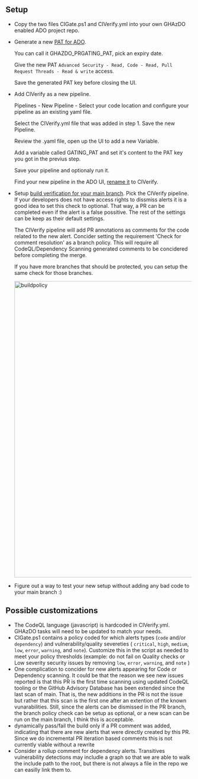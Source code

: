 ## Setup

- Copy the two files CIGate.ps1 and CIVerify.yml into your own GHAzDO enabled ADO project repo.

- Generate a new [PAT for ADO](https://learn.microsoft.com/en-us/azure/devops/organizations/accounts/use-personal-access-tokens-to-authenticate).

  You can call it GHAZDO_PRGATING_PAT, pick an expiry date.

  Give the new PAT ```Advanced Security - Read, Code - Read, Pull Request Threads - Read & write``` access.

  Save the generated PAT key before closing the UI.

- Add CIVerify as a new pipeline.

  Pipelines - New Pipeline - Select your code location and configure your pipeline as an existing yaml file.

  Select the CIVerify.yml file that was added in step 1.  Save the new Pipeline.

  Review the .yaml file, open up the UI to add a new Variable.

  Add a variable called GATING_PAT and set it's content to the PAT key you got in the previus step.

  Save your pipeline and optionaly run it.

  Find your new pipeline in the ADO UI, [rename it](https://learn.microsoft.com/en-us/azure/devops/pipelines/customize-pipeline?view=azure-devops#pipeline-settings) to CIVerify.

- Setup [build verification for your main branch](https://learn.microsoft.com/en-us/azure/devops/repos/git/branch-policies?view=azure-devops&tabs=browser#build-validation). Pick the CIVerify pipeline. If your developers does not have access rights to dissmiss alerts it is a good idea to set this check to optional. That way, a PR can be completed even if the alert is a false possitive. The rest of the settings can be keep as their default settings.

  The CIVerify pipeline will add PR annotations as comments for the code related to the new alert. Concider setting the requirement 'Check for comment resolution' as a branch policy. This will require all CodeQL/Dependency Scanning generated comments to be concidered before completing the merge.

  If you have more branches that should be protected, you can setup the same check for those branches.

  <img width="800" alt="buildpolicy" src="https://github.com/microsoft/GHAzDO-Resources/assets/106392052/74801e80-46e1-4d05-97b1-5f11396330e1">


- Figure out a way to test your new setup without adding any bad code to your main branch :)

## Possible customizations
- The CodeQL language (javascript) is hardcoded in CIVerify.yml. GHAzDO tasks will need to be updated to match your needs.
- CIGate.ps1 contains a policy coded for which alerts types (`code` and/or `dependency`) and vulnerability/quality severeties ( `critical`, `high`, `medium`, `low`, `error`, `warning`, and `note`).  Customize this in the script as needed to meet your policy thresholds (example: do not fail on Quality checks or Low severity security issues by removing `low`, `error`, `warning`, and `note` )
- One complication to concider for new alerts appearing for Code or Dependency scanning. It could be that the reason we see new issues reported is that this PR is the first time scanning using updated CodeQL tooling or the GitHub Advisory Database has been extended since the last scan of main. That is, the new additions in the PR is not the issue but rather that this scan is the first one after an extention of the known vunarabilities. Still, since the alerts can be dismissed in the PR branch, the branch policy check can be setup as optional, or a new scan can be run on the main branch, I think this is acceptable.
- dynamically pass/fail the build only if a PR comment was added, indicating that there are new alerts that were directly created by this PR.  Since we do incremental PR iteration based comments this is not currently viable without a rewrite
- Consider a rollup comment for dependency alerts.  Transitives vulnerability detections may includle a graph so that we are able to walk the include path to the root, but there is not always a file in the repo we can easilly link them to.

